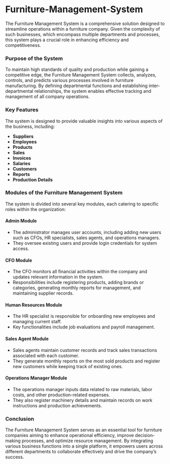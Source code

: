 # Furniture-Management-System

The Furniture Management System is a comprehensive solution designed to streamline operations within a furniture company. Given the complexity of such businesses, which encompass multiple departments and processes, this system plays a crucial role in enhancing efficiency and competitiveness.

### Purpose of the System
To maintain high standards of quality and production while gaining a competitive edge, the Furniture Management System collects, analyzes, controls, and predicts various processes involved in furniture manufacturing. By defining departmental functions and establishing inter-departmental relationships, the system enables effective tracking and management of all company operations.

### Key Features
The system is designed to provide valuable insights into various aspects of the business, including:
- **Suppliers**
- **Employees**
- **Products**
- **Sales**
- **Invoices**
- **Salaries**
- **Customers**
- **Reports**
- **Production Details**

### Modules of the Furniture Management System
The system is divided into several key modules, each catering to specific roles within the organization:

#### Admin Module
- The administrator manages user accounts, including adding new users such as CFOs, HR specialists, sales agents, and operations managers. 
- They oversee existing users and provide login credentials for system access.

#### CFO Module
- The CFO monitors all financial activities within the company and updates relevant information in the system.
- Responsibilities include registering products, adding brands or categories, generating monthly reports for management, and maintaining supplier records.

#### Human Resources Module
- The HR specialist is responsible for onboarding new employees and managing current staff.
- Key functionalities include job evaluations and payroll management.

#### Sales Agent Module
- Sales agents maintain customer records and track sales transactions associated with each customer.
- They generate monthly reports on the most sold products and register new customers while keeping track of existing ones.

#### Operations Manager Module
- The operations manager inputs data related to raw materials, labor costs, and other production-related expenses.
- They also register machinery details and maintain records on work instructions and production achievements.

### Conclusion
The Furniture Management System serves as an essential tool for furniture companies aiming to enhance operational efficiency, improve decision-making processes, and optimize resource management. By integrating various business functions into a single platform, it empowers users across different departments to collaborate effectively and drive the company’s success.
